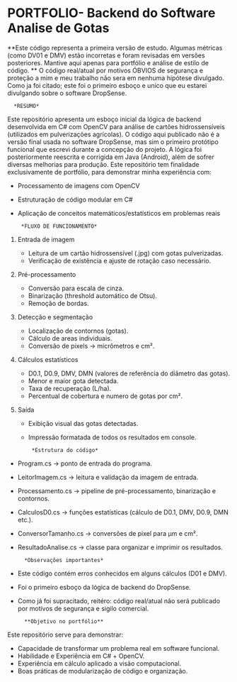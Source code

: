 # PORTFOLIO- Backend do Software Analise de Gotas 

**Este código representa a primeira versão de estudo. Algumas métricas (como DV01 e DMV) estão incorretas e foram revisadas em versões posteriores. Mantive aqui apenas para portfólio e análise de estilo de código.
** O código real/atual por motivos ÓBVIOS de segurança e proteção a mim e meu trabalho não sera em nenhuma hipótese divulgado. Como ja foi citado; este foi o primeiro esboço e unico que eu estarei divulgando sobre o software DropSense. 

      *RESUMO*
Este repositório apresenta um esboço inicial da lógica de backend desenvolvida em C# com OpenCV para análise de cartões hidrossensíveis (utilizados em pulverizações agrícolas). O código aqui publicado não é a versão final usada no software DropSense, mas sim o primeiro protótipo funcional que escrevi durante a concepção do projeto. A lógica foi posteriormente reescrita e corrigida em Java (Android), além de sofrer diversas melhorias para produção. 
Este repositório tem finalidade exclusivamente de portfólio, para demonstrar minha experiência com:
  - Processamento de imagens com OpenCV
  - Estruturação de código modular em C#
  - Aplicação de conceitos matemáticos/estatísticos em problemas reais

         *FLUXO DE FUNCIONAMENTO*
 1. Entrada de imagem
    - Leitura de um cartão hidrossensível (.jpg) com gotas pulverizadas.
    - Verificação de existência e ajuste de rotação caso necessário.
      
2. Pré-processamento
   - Conversão para escala de cinza.
   - Binarização (threshold automático de Otsu).
   - Remoção de bordas.

3. Detecção e segmentação
   - Localização de contornos (gotas).
   - Cálculo de areas individuais.
   - Conversão de pixels -> micrômetros e cm².
         
4. Cálculos estatísticos
   - D0.1, D0.9, DMV, DMN (valores de referência do diâmetro das gotas).
   - Menor e maior gota detectada.
   - Taxa de recuperação (L/ha).
   - Percentual de cobertura e numero de gotas por cm².

5. Saída
   - Exibição visual das gotas detectadas.
   - Impressão formatada de todos os resultados em console.

          *Estrutura do código* 
  - Program.cs -> ponto de entrada do programa.
  - LeitorImagem.cs -> leitura e validação da imagem de entrada.
  - Processamento.cs -> pipeline de pré-processamento, binarização e contornos.
  - CalculosD0.cs -> funções estatísticas (cálculo de D0.1, DMV, D0.9, DMN etc.).
  - ConversorTamanho.cs -> conversões de pixel para µm e cm².
  - ResultadoAnalise.cs -> classe para organizar e imprimir os resultados.

          *Observações importantes* 
  - Este código contém erros conhecidos em alguns cálculos (D01 e DMV).
  - Foi o primeiro esboço da lógica de backend do DropSense.
  - Como já foi supracitado, reitéro: código real/atual não será publicado por motivos de segurança e sigilo comercial.


          **Objetivo no portfólio**
Este repositório serve para demonstrar: 
  - Capacidade de transformar um problema real em software funcional.
  - Habilidade e Experiência em C# + OpenCV.
  - Experiência em cálculo aplicado a visão computacional. 
  - Boas práticas de modularização de código e organização.
